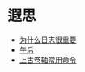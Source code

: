 # 遐思

- [为什么日志很重要](_posts/forgetfulness/)
- [午后](_posts/afternoon/)
- [上古卷轴常用命令](_posts/elderscrolls/)
